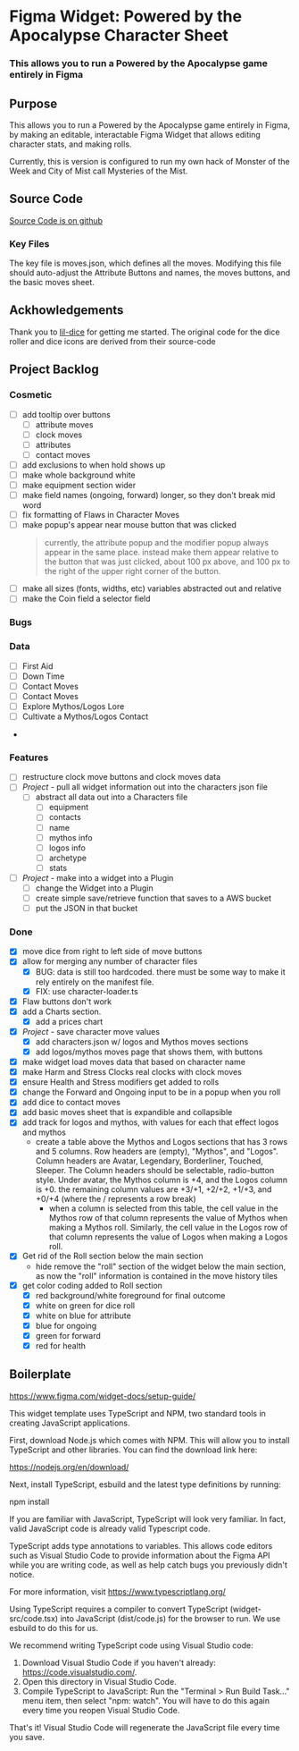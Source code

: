 # Figma Widget: Powered by the Apocalypse Character Sheet 

### This allows you to run a Powered by the Apocalypse game entirely in Figma
## Purpose
This allows you to run a Powered by the Apocalypse game entirely in Figma, by making an editable, interactable Figma Widget that allows editing character stats, and making rolls.

Currently, this is version is configured to run my own hack of Monster of the Week and City of Mist call Mysteries of the Mist.

## Source Code
[Source Code is on github](https://github.com/dannwebster/pbta-char-sheet-figma-widget)

### Key Files
The key file is moves.json, which defines all the moves. Modifying this file should auto-adjust the Attribute Buttons and names, the moves buttons, and the basic moves sheet.

## Ackhowledgements

Thank you to [lil-dice](https://www.figma.com/community/widget/1031933047254087478) for getting me started. The original code for the dice roller and dice icons are derived from their source-code

## Project Backlog
### Cosmetic
- [ ] add tooltip over buttons
   - [ ] attribute moves
   - [ ] clock moves
   - [ ] attributes
   - [ ] contact moves
- [ ] add exclusions to when hold shows up
- [ ] make whole background white
- [ ] make equipment section wider
- [ ] make field names (ongoing, forward) longer, so they don't break mid word
- [ ] fix formatting of Flaws in Character Moves
- [ ] make popup's appear near mouse button that was clicked
    > currently, the attribute popup and the modifier popup always appear in the same place. instead make them appear relative to the button that was just clicked, about 100 px above, and 100 px to the right of the upper   right corner of the button.
- [ ] make all sizes (fonts, widths, etc) variables abstracted out and relative
- [ ] make the Coin field a selector field
### Bugs

### Data
- [ ] First Aid
- [ ] Down Time
- [ ] Contact Moves
- [ ] Contact Moves
- [ ] Explore Mythos/Logos Lore
- [ ] Cultivate a Mythos/Logos Contact
- 
### Features
- [ ] restructure clock move buttons and clock moves data 
- [ ] *Project* - pull all widget information out into the characters json file 
   - [ ] abstract all data out into a Characters file
     - [ ] equipment
     - [ ] contacts
     - [ ] name
     - [ ] mythos info 
     - [ ] logos info
     - [ ] archetype
     - [ ] stats

- [ ] *Project* - make into a widget into a Plugin
   - [ ] change the Widget into a Plugin
   - [ ] create simple save/retrieve function that saves to a AWS bucket
   - [ ] put the JSON in that bucket

### Done
- [x] move dice from right to left side of move buttons
- [x] allow for merging any number of character files
    - [x] BUG: data is still too hardcoded. there must be some way to make it rely entirely on the manifest file.
    - [x] FIX: use character-loader.ts
- [x] Flaw buttons don't work
- [x] add a Charts section.
    - [x] add a prices chart
- [x] *Project* - save character move values
  - [x] add characters.json w/ logos and Mythos moves sections
  - [x] add logos/mythos moves page that shows them, with buttons
- [x] make widget load moves data that based on character name
- [x] make Harm and Stress Clocks real clocks with clock moves
- [x] ensure Health and Stress modifiers get added to rolls
- [x] change the Forward and Ongoing input to be in a popup when you roll
- [x] add dice to contact moves
- [x] add basic moves sheet that is expandible and collapsible
- [x] add track  for logos and mythos, with values for each that effect logos and mythos
   - create a table above the Mythos and Logos sections that has 3 rows and 5 columns. Row headers are (empty), "Mythos", and "Logos". Column headers are Avatar, Legendary, Borderliner, Touched, Sleeper. The Column headers should be selectable, radio-button style. Under avatar, the Mythos column is +4, and the Logos column is +0. the remaining column values are +3/+1, +2/+2, +1/+3, and +0/+4 (where the / represents a row break)
      - when a column is selected from this table, the cell value in the Mythos row of that column represents the value of Mythos when making a Mythos roll. Similarly, the cell value in the Logos row of that column represents the value of Logos when making a Logos roll.
- [x] Get rid of the Roll section below the main section
   - hide remove the "roll" section of the widget below the main section, as now the "roll" information is contained in the move history tiles
- [x] get color coding added to Roll section
   - [x] red background/white foreground for final outcome
   - [x] white on green for dice roll
   - [x] white on blue for attribute
   - [x] blue for ongoing
   - [x] green for forward
   - [x] red for health
   
## Boilerplate
https://www.figma.com/widget-docs/setup-guide/

This widget template uses TypeScript and NPM, two standard tools in creating JavaScript applications.

First, download Node.js which comes with NPM. This will allow you to install TypeScript and other
libraries. You can find the download link here:

https://nodejs.org/en/download/

Next, install TypeScript, esbuild and the latest type definitions by running:

npm install

If you are familiar with JavaScript, TypeScript will look very familiar. In fact, valid JavaScript code
is already valid Typescript code.

TypeScript adds type annotations to variables. This allows code editors such as Visual Studio Code
to provide information about the Figma API while you are writing code, as well as help catch bugs
you previously didn't notice.

For more information, visit https://www.typescriptlang.org/

Using TypeScript requires a compiler to convert TypeScript (widget-src/code.tsx) into JavaScript (dist/code.js)
for the browser to run. We use esbuild to do this for us.

We recommend writing TypeScript code using Visual Studio code:

1. Download Visual Studio Code if you haven't already: https://code.visualstudio.com/.
2. Open this directory in Visual Studio Code.
3. Compile TypeScript to JavaScript: Run the "Terminal > Run Build Task..." menu item,
   then select "npm: watch". You will have to do this again every time
   you reopen Visual Studio Code.

That's it! Visual Studio Code will regenerate the JavaScript file every time you save.
